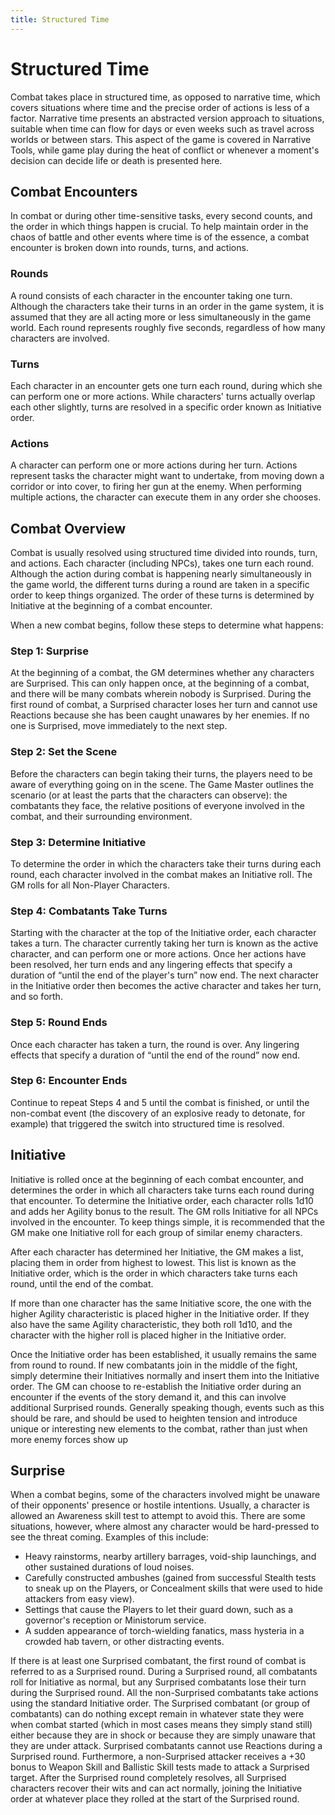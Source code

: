 ```yaml
---
title: Structured Time
---
```

# Structured Time

Combat takes place in structured time, as opposed to narrative time, which covers situations where time and the precise order of actions is less of a factor. Narrative time presents an abstracted version approach to situations, suitable when time can flow for days or even weeks such as travel across worlds or between stars. This aspect of the game is covered in Narrative Tools, while game play during the heat of conflict or whenever a moment's decision can decide life or death is presented here.

## Combat Encounters 

In combat or during other time\-sensitive tasks, every second counts, and the order in which things happen is crucial. To help maintain order in the chaos of battle and other events where time is of the essence, a combat encounter is broken down into rounds, turns, and actions.

### Rounds 

A round consists of each character in the encounter taking one turn. Although the characters take their turns in an order in the game system, it is assumed that they are all acting more or less simultaneously in the game world. Each round represents roughly five seconds, regardless of how many characters are involved. 

### Turns 

Each character in an encounter gets one turn each round, during which she can perform one or more actions. While characters' turns actually overlap each other slightly, turns are resolved in a specific order known as Initiative order. 

### Actions 

A character can perform one or more actions during her turn. Actions represent tasks the character might want to undertake, from moving down a corridor or into cover, to firing her gun at the enemy. When performing multiple actions, the character can execute them in any order she chooses.

## Combat Overview 

Combat is usually resolved using structured time divided into rounds, turn, and actions. Each character \(including NPCs\), takes one turn each round. Although the action during combat is happening nearly simultaneously in the game world, the different turns during a round are taken in a specific order to keep things organized. The order of these turns is determined by Initiative at the beginning of a combat encounter. 

When a new combat begins, follow these steps to determine what happens: 

### Step 1: Surprise 

At the beginning of a combat, the GM determines whether any characters are Surprised. This can only happen once, at the beginning of a combat, and there will be many combats wherein nobody is Surprised. During the first round of combat, a Surprised character loses her turn and cannot use Reactions because she has been caught unawares by her enemies. If no one is Surprised, move immediately to the next step. 

### Step 2: Set the Scene 

Before the characters can begin taking their turns, the players need to be aware of everything going on in the scene. The Game Master outlines the scenario \(or at least the parts that the characters can observe\): the combatants they face, the relative positions of everyone involved in the combat, and their surrounding environment. 

### Step 3: Determine Initiative 

To determine the order in which the characters take their turns during each round, each character involved in the combat makes an Initiative roll. The GM rolls for all Non\-Player Characters. 

### Step 4: Combatants Take Turns 

Starting with the character at the top of the Initiative order, each character takes a turn. The character currently taking her turn is known as the active character, and can perform one or more actions. Once her actions have been resolved, her turn ends and any lingering effects that specify a duration of “until the end of the player's turn” now end. The next character in the Initiative order then becomes the active character and takes her turn, and so forth. 

### Step 5: Round Ends 

Once each character has taken a turn, the round is over. Any lingering effects that specify a duration of “until the end of the round” now end. 

### Step 6: Encounter Ends 

Continue to repeat Steps 4 and 5 until the combat is finished, or until the non\-combat event \(the discovery of an explosive ready to detonate, for example\) that triggered the switch into structured time is resolved.

## Initiative

Initiative is rolled once at the beginning of each combat encounter, and determines the order in which all characters take turns each round during that encounter. To determine the Initiative order, each character rolls 1d10 and adds her Agility bonus to the result. The GM rolls Initiative for all NPCs involved in the encounter. To keep things simple, it is recommended that the GM make one Initiative roll for each group of similar enemy characters. 

After each character has determined her Initiative, the GM makes a list, placing them in order from highest to lowest. This list is known as the Initiative order, which is the order in which characters take turns each round, until the end of the combat. 

If more than one character has the same Initiative score, the one with the higher Agility characteristic is placed higher in the Initiative order. If they also have the same Agility characteristic, they both roll 1d10, and the character with the higher roll is placed higher in the Initiative order. 

Once the Initiative order has been established, it usually remains the same from round to round. If new combatants join in the middle of the fight, simply determine their Initiatives normally and insert them into the Initiative order. The GM can choose to re\-establish the Initiative order during an encounter if the events of the story demand it, and this can involve additional Surprised rounds. Generally speaking though, events such as this should be rare, and should be used to heighten tension and introduce unique or interesting new elements to the combat, rather than just when more enemy forces show up

## Surprise 

When a combat begins, some of the characters involved might be unaware of their opponents' presence or hostile intentions. Usually, a character is allowed an Awareness skill test to attempt to avoid this. There are some situations, however, where almost any character would be hard\-pressed to see the threat coming. Examples of this include: 

- Heavy rainstorms, nearby artillery barrages, void\-ship launchings, and other sustained durations of loud noises. 
- Carefully constructed ambushes \(gained from successful Stealth tests to sneak up on the Players, or Concealment skills that were used to hide attackers from easy view\).
- Settings that cause the Players to let their guard down, such as a governor's reception or Ministorum service. 
- A sudden appearance of torch\-wielding fanatics, mass hysteria in a crowded hab tavern, or other distracting events. 

If there is at least one Surprised combatant, the first round of combat is referred to as a Surprised round. During a Surprised round, all combatants roll for Initiative as normal, but any Surprised combatants lose their turn during the Surprised round. All the non\-Surprised combatants take actions using the standard Initiative order. The Surprised combatant \(or group of combatants\) can do nothing except remain in whatever state they were when combat started \(which in most cases means they simply stand still\) either because they are in shock or because they are simply unaware that they are under attack. Surprised combatants cannot use Reactions during a Surprised round. Furthermore, a non\-Surprised attacker receives a \+30 bonus to Weapon Skill and Ballistic Skill tests made to attack a Surprised target. After the Surprised round completely resolves, all Surprised characters recover their wits and can act normally, joining the Initiative order at whatever place they rolled at the start of the Surprised round.
